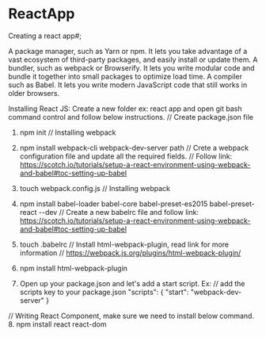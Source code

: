 # ReactApp
Creating a react app#;

A package manager, such as Yarn or npm. It lets you take advantage of a vast ecosystem of third-party packages, and easily install or update them.
A bundler, such as webpack or Browserify. It lets you write modular code and bundle it together into small packages to optimize load time.
A compiler such as Babel. It lets you write modern JavaScript code that still works in older browsers.


Installing React JS:
Create a new folder ex: react app and open git bash command control and follow below instructions.
// Create package.json file
1. npm init
// Installing webpack
2. npm install webpack-cli webpack-dev-server path
// Crete a webpack configuration file and update all the required fields.
// Follow link: https://scotch.io/tutorials/setup-a-react-environment-using-webpack-and-babel#toc-setting-up-babel
3. touch webpack.config.js
// Installing webpack
4. npm install babel-loader babel-core babel-preset-es2015 babel-preset-react --dev
// Create a new babelrc file and follow link: https://scotch.io/tutorials/setup-a-react-environment-using-webpack-and-babel#toc-setting-up-babel
5. touch .babelrc
// Install html-webpack-plugin, read link for more information
// https://webpack.js.org/plugins/html-webpack-plugin/

6. npm install html-webpack-plugin
7. Open up your package.json and let's add a start script.
Ex:
  // add the scripts key to your package.json
  "scripts": {
    "start": "webpack-dev-server"
  }

// Writing React Component, make sure we need to install below command.
8. npm install react react-dom
